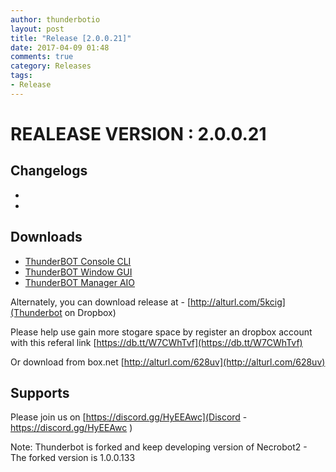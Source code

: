 ```yaml
---
author: thunderbotio
layout: post
title: "Release [2.0.0.21]"
date: 2017-04-09 01:48
comments: true
category: Releases
tags:
- Release
---
```


# REALEASE VERSION : 2.0.0.21

## Changelogs
- 
- 

## Downloads
- [ThunderBOT Console CLI](/releases/2.0.0.21/ThunderBOT.CLI.zip)
- [ThunderBOT Window GUI](/releases/2.0.0.21/ThunderBOT.Win.zip)
- [ThunderBOT Manager AIO](/releases/2.0.0.21/ThunderBOT.Manager.zip)

Alternately, you can download release at - [http://alturl.com/5kcig](Thunderbot on Dropbox)

Please help use gain more stogare space by register an dropbox account with this referal link [https://db.tt/W7CWhTvf](https://db.tt/W7CWhTvf)

Or download from box.net [http://alturl.com/628uv](http://alturl.com/628uv)

## Supports

Please join us on [https://discord.gg/HyEEAwc](Discord - https://discord.gg/HyEEAwc )

Note: Thunderbot is forked and keep developing version of Necrobot2 - The forked version is 1.0.0.133
